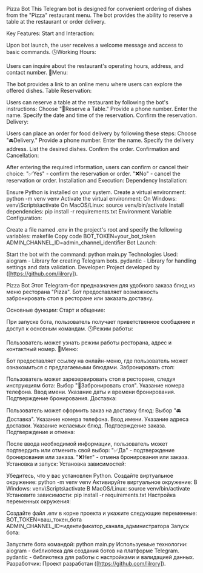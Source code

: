 Pizza Bot
This Telegram bot is designed for convenient ordering of dishes from the "Pizza" restaurant menu. The bot provides the ability to reserve a table at the restaurant or order delivery.

Key Features:
Start and Interaction:

Upon bot launch, the user receives a welcome message and access to basic commands.
🕓Working Hours:

Users can inquire about the restaurant's operating hours, address, and contact number.
📕Menu:

The bot provides a link to an online menu where users can explore the offered dishes.
Table Reservation:

Users can reserve a table at the restaurant by following the bot's instructions:
Choose "🤳Reserve a Table."
Provide a phone number.
Enter the name.
Specify the date and time of the reservation.
Confirm the reservation.
Delivery:

Users can place an order for food delivery by following these steps:
Choose "🚘Delivery."
Provide a phone number.
Enter the name.
Specify the delivery address.
List the desired dishes.
Confirm the order.
Confirmation and Cancellation:

After entering the required information, users can confirm or cancel their choice:
"✅Yes" - confirm the reservation or order.
"❌No" - cancel the reservation or order.
Installation and Execution:
Dependency Installation:

Ensure Python is installed on your system.
Create a virtual environment: python -m venv venv
Activate the virtual environment:
On Windows: venv\Scripts\activate
On MacOS/Linux: source venv/bin/activate
Install dependencies: pip install -r requirements.txt
Environment Variable Configuration:

Create a file named .env in the project's root and specify the following variables:
makefile
Copy code
BOT_TOKEN=your_bot_token
ADMIN_CHANNEL_ID=admin_channel_identifier
Bot Launch:

Start the bot with the command: python main.py
Technologies Used:
aiogram - Library for creating Telegram bots.
pydantic - Library for handling settings and data validation.
Developer:
Project developed by ([https://github.com/lilrory]).



Pizza Bot
Этот Telegram-бот предназначен для удобного заказа блюд из меню ресторана "Pizza". Бот предоставляет возможность забронировать стол в ресторане или заказать доставку.

Основные функции:
Старт и общение:

При запуске бота, пользователь получает приветственное сообщение и доступ к основным командам.
🕓Режим работы:

Пользователь может узнать режим работы ресторана, адрес и контактный номер.
📕Меню:

Бот предоставляет ссылку на онлайн-меню, где пользователь может ознакомиться с предлагаемыми блюдами.
Забронировать стол:

Пользователь может зарезервировать стол в ресторане, следуя инструкциям бота:
Выбор "🤳Забронировать стол".
Указание номера телефона.
Ввод имени.
Указание даты и времени бронирования.
Подтверждение бронирования.
Доставка:

Пользователь может оформить заказ на доставку блюд:
Выбор "🚘Доставка".
Указание номера телефона.
Ввод имени.
Указание адреса доставки.
Указание желаемых блюд.
Подтверждение заказа.
Подтверждение и отмена:

После ввода необходимой информации, пользователь может подтвердить или отменить свой выбор:
"✅Да" - подтверждение бронирования или заказа.
"❌Нет" - отмена бронирования или заказа.
Установка и запуск:
Установка зависимостей:

Убедитесь, что у вас установлен Python.
Создайте виртуальное окружение: python -m venv venv
Активируйте виртуальное окружение:
В Windows: venv\Scripts\activate
В MacOS/Linux: source venv/bin/activate
Установите зависимости: pip install -r requirements.txt
Настройка переменных окружения:

Создайте файл .env в корне проекта и укажите следующие переменные:
BOT_TOKEN=ваш_токен_бота
ADMIN_CHANNEL_ID=идентификатор_канала_администратора
Запуск бота:

Запустите бота командой: python main.py
Используемые технологии:
aiogram - библиотека для создания ботов на платформе Telegram.
pydantic - библиотека для работы с настройками и валидацией данных.
Разработчик:
Проект разработан ([https://github.com/lilrory]).
